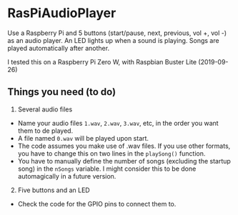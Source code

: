 # RasPiAudioPlayer
Use a Raspberry Pi and 5 buttons (start/pause, next, previous, vol +, vol -) as an audio player. An LED lights up when a sound is playing. Songs are played automatically after another.

I tested this on a Raspberry Pi Zero W, with Raspbian Buster Lite (2019-09-26)

## Things you need (to do)
1. Several audio files
  * Name your audio files `1.wav`, `2.wav`, `3.wav`, etc, in the order you want them to de played.
  * A file named `0.wav` will be played upon start.
  * The code assumes you make use of .wav files. If you use other formats, you have to change this on two lines in the `playSong()` function. 
  * You have to manually define the number of songs (excluding the startup song) in the `nSongs` variable. I might consider this to be done automagically in a future version.

2. Five buttons and an LED
  * Check the code for the GPIO pins to connect them to.
